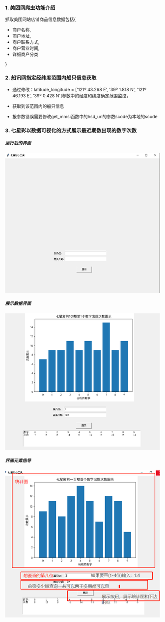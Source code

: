 ### 1. 美团网爬虫功能介绍

抓取美团网站店铺商品信息数据包括{

- 商户名称,
- 商户地址,
- 商户联系方式,
- 商户营业时间,
- 详细商户分类

}

### 2. 船讯网指定经纬度范围内船只信息获取

- 通过修改：latitude_longitude = ['121º 43.268 E', '39º 1.818 N', '121º 46.193 E', '39º 0.428 N']参数中的经度和纬度确定范围监控，

- 获取到该范围内的船只信息
- 报参数错误需要修改get_mmsi函数中的hsd_url的参数scode为本地的scode





### 3. 七星彩以数据可视化的方式展示最近期数出现的数字次数

##### 运行后的界面

![1591876631214](https://github.com/g-ices/python-/blob/master/images/1591876631214.png)


##### 展示数据界面

![1591876685900](https://github.com/g-ices/python-/blob/master/images/1591876685900.png)

##### 界面元素指导


![9bacdb03b8f611c7826486486a1beebb79](https://github.com/g-ices/python-/blob/master/images/9bacdb03b8f611c7826486a1beebb79.png)


###

